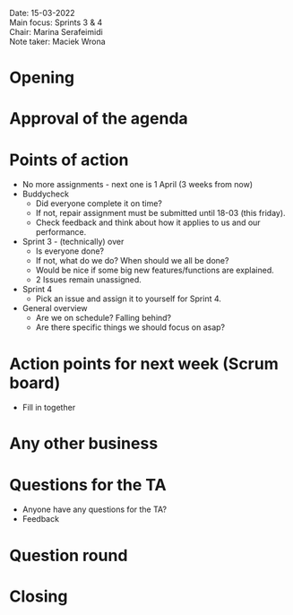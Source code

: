 Date:           15-03-2022\
Main focus:     Sprints 3 & 4\
Chair:          Marina Serafeimidi\
Note taker:     Maciek Wrona

# Opening

# Approval of the agenda

# Points of action

 - No more assignments - next one is 1 April (3 weeks from now)
 - Buddycheck
    - Did everyone complete it on time?
    - If not, repair assignment must be submitted until 18-03 (this friday).
    - Check feedback and think about how it applies to us and our performance.
 - Sprint 3 - (technically) over
     - Is everyone done?
     - If not, what do we do? When should we all be done?
     - Would be nice if some big new features/functions are explained.
     - 2 Issues remain unassigned.
 - Sprint 4
    - Pick an issue and assign it to yourself for Sprint 4.
 - General overview
    - Are we on schedule? Falling behind? 
    - Are there specific things we should focus on asap?

# Action points for next week (Scrum board)
 - Fill in together

# Any other business

# Questions for the TA
 - Anyone have any questions for the TA?
 - Feedback

# Question round

# Closing
